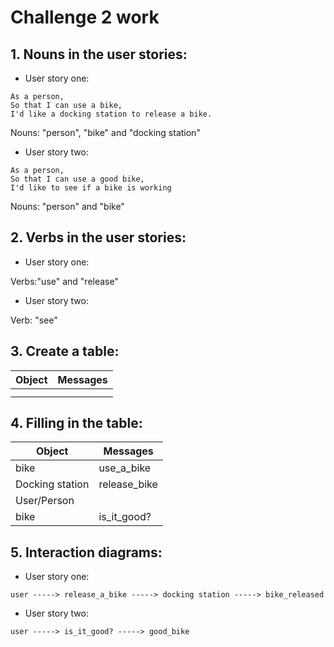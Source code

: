 # Challenge 2 work #

## 1. Nouns in the user stories: ## 
 - User story one:
 ```
 As a person,
So that I can use a bike,
I'd like a docking station to release a bike.
```
Nouns: "person", "bike" and "docking station"
  
 - User story two: 
  ```
  As a person,
So that I can use a good bike,
I'd like to see if a bike is working
```
Nouns: "person" and "bike"


## 2. Verbs in the user stories: ##
- User story one:

Verbs:"use" and "release"

- User story two: 

Verb: "see"


## 3. Create a table: ##

| Object   | Messages   |
|----------|------------|
|          |            |
|          |            |


## 4. Filling in the table: ##

| Object   | Messages   |
|----------|------------|
| bike   | use_a_bike   |
| Docking station   | release_bike   |
| User/Person   |            |
| bike   | is_it_good?   |


## 5. Interaction diagrams: ##
- User story one:

```
user -----> release_a_bike -----> docking station -----> bike_released
```

- User story two:

```
user -----> is_it_good? -----> good_bike
```
